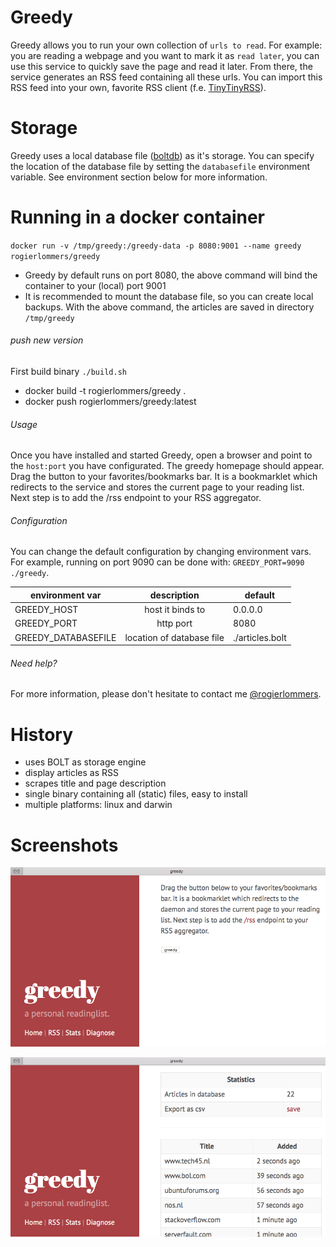 # Greedy
Greedy allows you to run your own collection of `urls to read`. For example: you are reading a webpage and you want to mark it as `read later`, you can use this service to quickly save the page and read it later. From there, the service generates an RSS feed containing all these urls. You can import this RSS feed into your own, favorite RSS client (f.e. [TinyTinyRSS](https://tt-rss.org "TinyTinyRSS")).

# Storage
Greedy uses a local database file ([boltdb](https://github.com/boltdb/bolt)) as it's storage. You can specify the location of the database file by setting the `databasefile` environment variable. See environment section below for more information.

# Running in a docker container
`docker run -v /tmp/greedy:/greedy-data -p 8080:9001 --name greedy rogierlommers/greedy`

- Greedy by default runs on port 8080, the above command will bind the container to your (local) port 9001
- It is recommended to mount the database file, so you can create local backups. With the above command, the articles are saved in directory `/tmp/greedy`

###### push new version
First build binary `./build.sh`

- docker build -t rogierlommers/greedy .
- docker push rogierlommers/greedy:latest

###### Usage
Once you have installed and started Greedy, open a browser and point to the `host:port` you have configurated. The greedy homepage should appear. Drag the button to your favorites/bookmarks bar. It is a bookmarklet which redirects to the service and stores the current page to your reading list. Next step is to add the /rss endpoint to your RSS aggregator.

###### Configuration
You can change the default configuration by changing environment vars. For example, running on port 9090 can be done with: `GREEDY_PORT=9090 ./greedy`.

| environment var     | description               | default           |
| --------------------|:-------------------------:| ------------------|
| GREEDY_HOST         | host it binds to          | 0.0.0.0           |
| GREEDY_PORT         | http port                 | 8080              |
| GREEDY_DATABASEFILE | location of database file | ./articles.bolt   |

###### Need help?
For more information, please don't hesitate to contact me [@rogierlommers](https://twitter.com/rogierlommers).

# History
- uses BOLT as storage engine
- display articles as RSS
- scrapes title and page description
- single binary containing all (static) files, easy to install
- multiple platforms: linux and darwin

# Screenshots
![home page](./docs/gui-01.png)

![stats page](./docs/gui-02.png)
